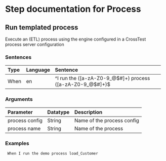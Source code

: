# Step documentation for Process

## Run templated process
Execute an (ETL) process using the engine configured in a CrossTest process server configuration

### Sentences
| Type          | Language         | Sentence      |
|:---           |:---              |:---           |
| When | en | ^I run the ([a-zA-Z0-9_@$#]+) process ([a-zA-Z0-9_@$#]+)$ |

### Arguments
| Parameter    | Datatype          | Description          |
|:---          |:---               |:---                  |
|process config | String | Name of the process config |
|process name | String | Name of the process |

### Examples


```gherkin
 When I run the demo process load_Customer
```
